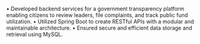 • Developed backend services for a government transparency platform enabling citizens to review 
leaders, file complaints, and track public fund utilization. 
• Utilized Spring Boot to create RESTful APIs with a modular and maintainable architecture. 
• Ensured secure and efficient data storage and retrieval using MySQL.
